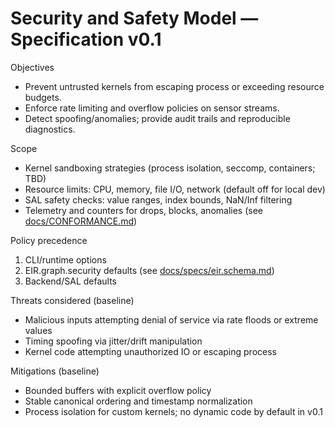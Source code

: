 # Security and Safety Model — Specification v0.1

Objectives
- Prevent untrusted kernels from escaping process or exceeding resource budgets.
- Enforce rate limiting and overflow policies on sensor streams.
- Detect spoofing/anomalies; provide audit trails and reproducible diagnostics.

Scope
- Kernel sandboxing strategies (process isolation, seccomp, containers; TBD)
- Resource limits: CPU, memory, file I/O, network (default off for local dev)
- SAL safety checks: value ranges, index bounds, NaN/Inf filtering
- Telemetry and counters for drops, blocks, anomalies (see [docs/CONFORMANCE.md](docs/CONFORMANCE.md))

Policy precedence
1) CLI/runtime options
2) EIR.graph.security defaults (see [docs/specs/eir.schema.md](docs/specs/eir.schema.md))
3) Backend/SAL defaults

Threats considered (baseline)
- Malicious inputs attempting denial of service via rate floods or extreme values
- Timing spoofing via jitter/drift manipulation
- Kernel code attempting unauthorized IO or escaping process

Mitigations (baseline)
- Bounded buffers with explicit overflow policy
- Stable canonical ordering and timestamp normalization
- Process isolation for custom kernels; no dynamic code by default in v0.1
